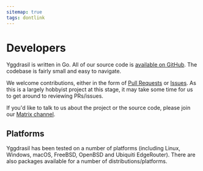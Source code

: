 ```yaml
---
sitemap: true
tags: dontlink
---
```


# Developers

Yggdrasil is written in Go. All of our source code is [available on GitHub](https://github.com/yggdrasil-network/yggdrasil-go). The codebase is fairly small and easy to navigate.

We welcome contributions, either in the form of [Pull Requests](https://github.com/yggdrasil-network/yggdrasil-go/pulls) or [Issues](https://github.com/yggdrasil-network/yggdrasil-go/issues). As this is a largely hobbyist project at this stage, it may take some time for us to get around to reviewing PRs/issues.

If you'd like to talk to us about the project or the source code, please join our [Matrix channel](https://matrix.to/#/#yggdrasil:matrix.org). 

## Platforms

Yggdrasil has been tested on a number of platforms (including Linux, Windows, macOS, FreeBSD, OpenBSD and Ubiquiti EdgeRouter). There are also packages available for a number of distributions/platforms.
